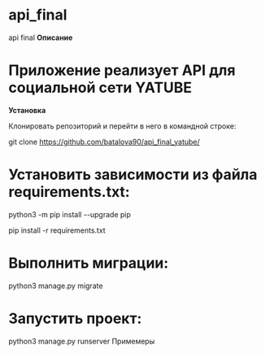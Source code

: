 # api_final
api final
**Описание**
# Приложение реализует API для социальной сети YATUBE

**Установка**

Клонировать репозиторий и перейти в него в командной строке:

git clone https://github.com/batalova90/api_final_yatube/

# Установить зависимости из файла requirements.txt: #
python3 -m pip install --upgrade pip

pip install -r requirements.txt

# Выполнить миграции: #
python3 manage.py migrate

# Запустить проект: #
python3 manage.py runserver
Примемеры
